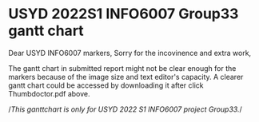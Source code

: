 # USYD 2022S1 INFO6007 Group33 gantt chart

Dear USYD INFO6007 markers,
Sorry for the incovinence and extra work,

The gantt chart in submitted report might not be clear enough for the markers because of the image size and text editor's capacity. 
A clearer gantt chart could be accessed by downloading it after click Thumbdoctor.pdf above. 


/*This ganttchart is only for USYD 2022 S1 INFO6007 project Group33.*/

